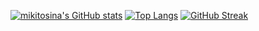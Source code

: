 [![mikitosina's GitHub stats](https://github-readme-stats.vercel.app/api?username=mikitosina1)](https://github.com/mikitosina1/github-readme-stats)
[![Top Langs](https://github-readme-stats.vercel.app/api/top-langs/?username=mikitosina1&layout=compact)](https://github.com/mikitosina1/github-readme-stats)
[![GitHub Streak](https://github-readme-streak-stats.herokuapp.com/?user=DenverCoder1)](https://git.io/streak-stats)
